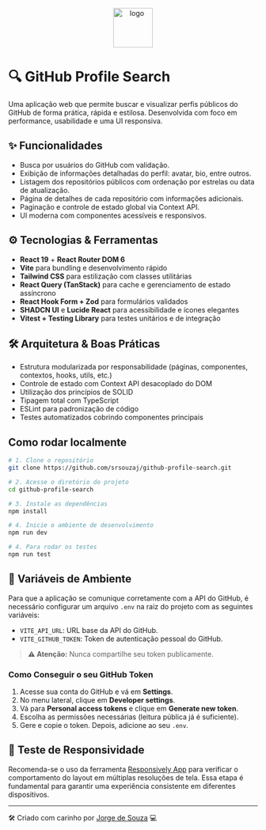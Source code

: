 <p align="center">
  <img alt="logo" width="80" height="80" src="https://i.ibb.co/xqNV3JkK/github.png" />
</p>

# 🔍 GitHub Profile Search

Uma aplicação web que permite buscar e visualizar perfis públicos do GitHub de forma prática, rápida e estilosa. Desenvolvida com foco em performance, usabilidade e uma UI responsiva.

## ✨ Funcionalidades

- Busca por usuários do GitHub com validação.
- Exibição de informações detalhadas do perfil: avatar, bio, entre outros.
- Listagem dos repositórios públicos com ordenação por estrelas ou data de atualização.
- Página de detalhes de cada repositório com informações adicionais.
- Paginação e controle de estado global via Context API.
- UI moderna com componentes acessíveis e responsivos.

## ⚙️ Tecnologias & Ferramentas

- **React 19** + **React Router DOM 6**
- **Vite** para bundling e desenvolvimento rápido
- **Tailwind CSS** para estilização com classes utilitárias
- **React Query (TanStack)** para cache e gerenciamento de estado assíncrono
- **React Hook Form + Zod** para formulários validados
- **SHADCN UI** e **Lucide React** para acessibilidade e ícones elegantes
- **Vitest + Testing Library** para testes unitários e de integração

## 🛠 Arquitetura & Boas Práticas

- Estrutura modularizada por responsabilidade (páginas, componentes, contextos, hooks, utils, etc.)
- Controle de estado com Context API desacoplado do DOM
- Utilização dos princípios de SOLID
- Tipagem total com TypeScript
- ESLint para padronização de código
- Testes automatizados cobrindo componentes principais

## Como rodar localmente

```bash
# 1. Clone o repositório
git clone https://github.com/srsouzaj/github-profile-search.git

# 2. Acesse o diretório do projeto
cd github-profile-search

# 3. Instale as dependências
npm install

# 4. Inicie o ambiente de desenvolvimento
npm run dev

# 4. Para rodar os testes
npm run test
```

## 📝 Variáveis de Ambiente

Para que a aplicação se comunique corretamente com a API do GitHub, é necessário configurar um arquivo `.env` na raiz do projeto com as seguintes variáveis:

- `VITE_API_URL`: URL base da API do GitHub.
- `VITE_GITHUB_TOKEN`: Token de autenticação pessoal do GitHub.

> **⚠️ Atenção:** Nunca compartilhe seu token publicamente.

### Como Conseguir o seu GitHub Token

1. Acesse sua conta do GitHub e vá em **Settings**.
2. No menu lateral, clique em **Developer settings**.
3. Vá para **Personal access tokens** e clique em **Generate new token**.
4. Escolha as permissões necessárias (leitura pública já é suficiente).
5. Gere e copie o token. Depois, adicione ao seu `.env`.

## 🧪 Teste de Responsividade

Recomenda-se o uso da ferramenta [Responsively App](http://responsively.app/download) para verificar o comportamento do layout em múltiplas resoluções de tela. Essa etapa é fundamental para garantir uma experiência consistente em diferentes dispositivos.

---

🛠 Criado com carinho por [Jorge de Souza](https://github.com/srsouzaj) 💻
